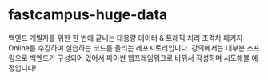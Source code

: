 # fastcampus-huge-data
백엔드 개발자를 위한 한 번에 끝내는 대용량 데이터 &amp; 트래픽 처리 초격차 패키지 Online를 수강하며 실습하는 코드를 올리는 레포지토리입니다. 강의에서는 대부분 스프링으로 백엔드가 구성되어 있어서 파이썬 웹프레임워크로 바꿔서 작성하며 시도해볼 예정입니다!
